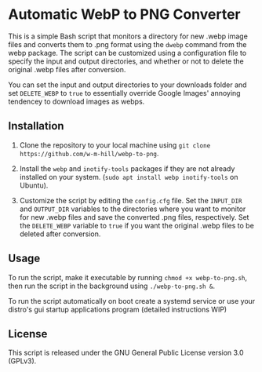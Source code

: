 # Automatic WebP to PNG Converter

This is a simple Bash script that monitors a directory for new .webp image files and converts them to .png format using the `dwebp` command from the webp package. The script can be customized using a configuration file to specify the input and output directories, and whether or not to delete the original .webp files after conversion.

You can set the input and output directories to your downloads folder and set `DELETE_WEBP` to `true` to essentially override Google Images' annoying tendencey to download images as webps. 

## Installation

1. Clone the repository to your local machine using `git clone https://github.com/w-m-hill/webp-to-png`.

2. Install the `webp` and `inotify-tools` packages if they are not already installed on your system. (`sudo apt install webp inotify-tools` on Ubuntu).

3. Customize the script by editing the `config.cfg` file. Set the `INPUT_DIR` and `OUTPUT_DIR` variables to the directories where you want to monitor for new .webp files and save the converted .png files, respectively. Set the `DELETE_WEBP` variable to `true` if you want the original .webp files to be deleted after conversion.

## Usage

To run the script, make it executable by running `chmod +x webp-to-png.sh`, then run the script in the background using `./webp-to-png.sh &`. 

To run the script automatically on boot create a systemd service or use your distro's gui startup applications program (detailed instructions WIP)

## License

This script is released under the GNU General Public License version 3.0 (GPLv3).

